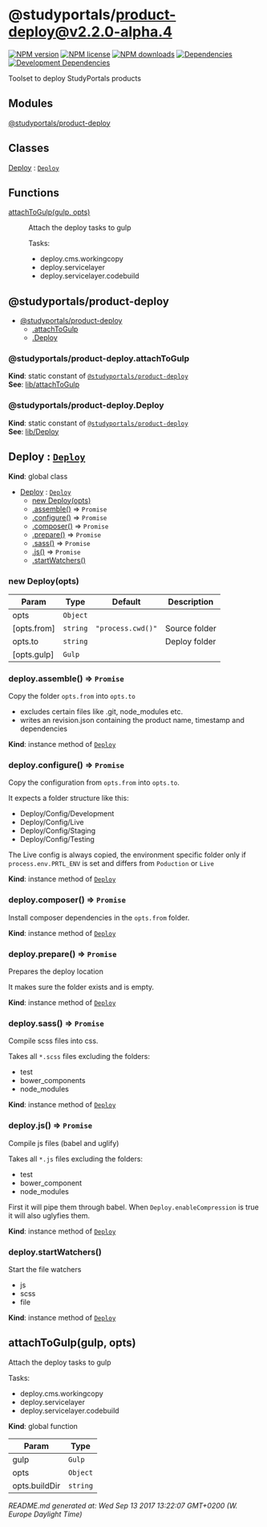 # @studyportals/product-deploy@v2.2.0-alpha.4

<a href="https://www.npmjs.com/package/@studyportals/product-deploy" title="View this project on NPM" target="_blank"><img src="https://img.shields.io/npm/v/@studyportals/product-deploy.svg?style=flat" alt="NPM version" /></a>
<a href="https://www.npmjs.com/package/@studyportals/product-deploy" title="View this project on NPM" target="_blank"><img src="https://img.shields.io/npm/l/@studyportals/product-deploy.svg?style=flat" alt="NPM license" /></a>
<a href="https://www.npmjs.com/package/@studyportals/product-deploy" title="View this project on NPM" target="_blank"><img src="https://img.shields.io/npm/dm/@studyportals/product-deploy.svg?style=flat" alt="NPM downloads" /></a>
<a href="https://david-dm.org/studyportals/product-deploy" title="View this project on David" target="_blank"><img src="https://img.shields.io/david/studyportals/product-deploy.svg?style=flat" alt="Dependencies" /></a>
<a href="https://david-dm.org/studyportals/product-deploy" title="View this project on David" target="_blank"><img src="https://img.shields.io/david/dev/studyportals/product-deploy.svg?style=flat" alt="Development Dependencies" /></a>

Toolset to deploy StudyPortals products

## Modules

<dl>
<dt><a href="#module_@studyportals/product-deploy">@studyportals/product-deploy</a></dt>
<dd></dd>
</dl>

## Classes

<dl>
<dt><a href="#Deploy">Deploy</a> : <code><a href="#Deploy">Deploy</a></code></dt>
<dd></dd>
</dl>

## Functions

<dl>
<dt><a href="#attachToGulp">attachToGulp(gulp, opts)</a></dt>
<dd><p>Attach the deploy tasks to gulp</p>
<p>Tasks:</p>
<ul>
<li>deploy.cms.workingcopy</li>
<li>deploy.servicelayer</li>
<li>deploy.servicelayer.codebuild</li>
</ul>
</dd>
</dl>

<a name="module_@studyportals/product-deploy"></a>

## @studyportals/product-deploy

* [@studyportals/product-deploy](#module_@studyportals/product-deploy)
    * [.attachToGulp](#module_@studyportals/product-deploy.attachToGulp)
    * [.Deploy](#module_@studyportals/product-deploy.Deploy)

<a name="module_@studyportals/product-deploy.attachToGulp"></a>

### @studyportals/product-deploy.attachToGulp
**Kind**: static constant of [<code>@studyportals/product-deploy</code>](#module_@studyportals/product-deploy)  
**See**: [lib/attachToGulp](#module_lib/attachToGulp)  
<a name="module_@studyportals/product-deploy.Deploy"></a>

### @studyportals/product-deploy.Deploy
**Kind**: static constant of [<code>@studyportals/product-deploy</code>](#module_@studyportals/product-deploy)  
**See**: [lib/Deploy](#module_lib/Deploy)  
<a name="Deploy"></a>

## Deploy : [<code>Deploy</code>](#Deploy)
**Kind**: global class  

* [Deploy](#Deploy) : [<code>Deploy</code>](#Deploy)
    * [new Deploy(opts)](#new_Deploy_new)
    * [.assemble()](#Deploy+assemble) ⇒ <code>Promise</code>
    * [.configure()](#Deploy+configure) ⇒ <code>Promise</code>
    * [.composer()](#Deploy+composer) ⇒ <code>Promise</code>
    * [.prepare()](#Deploy+prepare) ⇒ <code>Promise</code>
    * [.sass()](#Deploy+sass) ⇒ <code>Promise</code>
    * [.js()](#Deploy+js) ⇒ <code>Promise</code>
    * [.startWatchers()](#Deploy+startWatchers)

<a name="new_Deploy_new"></a>

### new Deploy(opts)

| Param | Type | Default | Description |
| --- | --- | --- | --- |
| opts | <code>Object</code> |  |  |
| [opts.from] | <code>string</code> | <code>&quot;process.cwd()&quot;</code> | Source folder |
| opts.to | <code>string</code> |  | Deploy folder |
| [opts.gulp] | <code>Gulp</code> |  |  |

<a name="Deploy+assemble"></a>

### deploy.assemble() ⇒ <code>Promise</code>
Copy the folder `opts.from` into `opts.to`

- excludes certain files like .git, node_modules etc.
- writes an revision.json containing the product name, timestamp and
dependencies

**Kind**: instance method of [<code>Deploy</code>](#Deploy)  
<a name="Deploy+configure"></a>

### deploy.configure() ⇒ <code>Promise</code>
Copy the configuration from `opts.from` into `opts.to`.

It expects a folder structure like this:
- Deploy/Config/Development
- Deploy/Config/Live
- Deploy/Config/Staging
- Deploy/Config/Testing

The Live config is always copied, the environment specific folder only
if `process.env.PRTL_ENV` is set and differs from `Poduction` or `Live`

**Kind**: instance method of [<code>Deploy</code>](#Deploy)  
<a name="Deploy+composer"></a>

### deploy.composer() ⇒ <code>Promise</code>
Install composer dependencies in the `opts.from` folder.

**Kind**: instance method of [<code>Deploy</code>](#Deploy)  
<a name="Deploy+prepare"></a>

### deploy.prepare() ⇒ <code>Promise</code>
Prepares the deploy location

It makes sure the folder exists and is empty.

**Kind**: instance method of [<code>Deploy</code>](#Deploy)  
<a name="Deploy+sass"></a>

### deploy.sass() ⇒ <code>Promise</code>
Compile scss files into css.

Takes all `*.scss` files excluding the folders:
- test
- bower_components
- node_modules

**Kind**: instance method of [<code>Deploy</code>](#Deploy)  
<a name="Deploy+js"></a>

### deploy.js() ⇒ <code>Promise</code>
Compile js files (babel and uglify)

Takes all `*.js` files excluding the folders:
- test
- bower_component
- node_modules

First it will pipe them through babel. When `Deploy.enableCompression` is
true it will also uglyfies them.

**Kind**: instance method of [<code>Deploy</code>](#Deploy)  
<a name="Deploy+startWatchers"></a>

### deploy.startWatchers()
Start the file watchers

- js
- scss
- file

**Kind**: instance method of [<code>Deploy</code>](#Deploy)  
<a name="attachToGulp"></a>

## attachToGulp(gulp, opts)
Attach the deploy tasks to gulp

Tasks:
- deploy.cms.workingcopy
- deploy.servicelayer
- deploy.servicelayer.codebuild

**Kind**: global function  

| Param | Type |
| --- | --- |
| gulp | <code>Gulp</code> | 
| opts | <code>Object</code> | 
| opts.buildDir | <code>string</code> | 


_README.md generated at: Wed Sep 13 2017 13:22:07 GMT+0200 (W. Europe Daylight Time)_